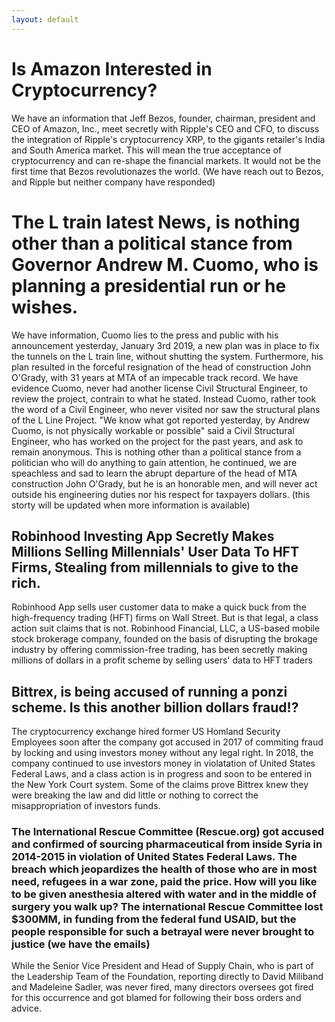 ```yaml
---
layout: default
---
```

# Is Amazon Interested in Cryptocurrency? 
We have an information that Jeff Bezos, founder, chairman, president and CEO of Amazon, Inc., meet secretly with Ripple's CEO and CFO, to discuss the integration of Ripple's cryptocurrency XRP, to the gigants retailer's India and South America market. This will mean the true acceptance of cryptocurrency and can re-shape the financial markets. It would not be the first time that Bezos revolutionazes the world. (We have reach out to Bezos, and Ripple but neither company have responded) 

# The L train latest News, is nothing other than a political stance from Governor Andrew M. Cuomo, who is planning a presidential run or he wishes. 

We have information, Cuomo lies to the press and public with his announcement yesterday, January 3rd 2019, a new plan was in place to fix the tunnels on the L train line, without shutting the system. Furthermore, his plan resulted in the forceful resignation of the head of construction John O'Grady, with 31 years at MTA of an impecable track record. We have evidence Cuomo, never had another license Civil Structural Engineer, to review the project, contrain to what he stated. Instead Cuomo, rather took the word of a Civil Engineer, who never visited nor saw the structural plans of the L Line Project. "We know what got reported yesterday, by Andrew Cuomo, is not physically workable or possible" said a Civil Structural Engineer, who has worked on the project for the past years, and ask to remain anonymous. This is nothing other than a political stance from a politician who will do anything to gain attention, 
he continued, we are speachless and sad to learn the abrupt departure of the head of MTA construction John O'Grady, but he is an honorable men, and will never act outside his engineering duties  nor his respect for taxpayers dollars. (this storty will be updated when more information is available)

## Robinhood Investing App Secretly Makes Millions Selling Millennials' User Data To HFT Firms, Stealing from millennials to give to the rich. 

Robinhood App sells user customer data to make a quick buck from the high-frequency trading (HFT) firms on Wall Street. But is that legal, a class action suit claims that is not. Robinhood Financial, LLC, a US-based mobile stock brokerage company, founded on the basis of disrupting the brokage industry by offering commission-free trading, has been secretly making millions of dollars in a profit scheme by selling users' data to HFT traders

## Bittrex, is being accused of running a ponzi scheme. Is this another billion dollars fraud!?

The cryptocurrency exchange hired former US Homland Security Employees soon after the company got accused in 2017 of commiting fraud by locking and using investors money without any legal right. In 2018, the company continued to use investors money in violatation of United States Federal Laws, and a class action is in progress and soon to be entered in the New York Court system. Some of the claims prove Bittrex knew they were breaking the law and did little or nothing to correct the misappropriation of investors funds.


### The International Rescue Committee (Rescue.org) got accused and confirmed of sourcing pharmaceutical from inside Syria in 2014-2015 in violation of United States Federal Laws. The breach which jeopardizes the health of those who are in most need, refugees in a war zone, paid the price. How will you like to be given anesthesia altered with water and in the middle of surgery you walk up? The international Rescue Committee lost $300MM, in funding from the federal fund USAID, but the people responsible for such a betrayal were never brought to justice (we have the emails)

While the Senior Vice President and Head of Supply Chain, who is part of the Leadership Team of the Foundation, reporting directly to David Miliband and Madeleine Sadler, was never fired, many directors oversees got fired for this occurrence and got blamed for following their boss orders and advice. 


